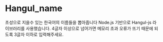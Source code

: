# Hangul_name
초성으로 지을수 있는 한국어의 이름들을 뽑아줍니다
Node.js 기반으로 Hangul-js 라이브러리를 사용했습니다.
4글자 이상으로 넘어가면 메모리 초과 오류가 뜨기 때문에 되도록 3글자 이하로 입력해주세요.